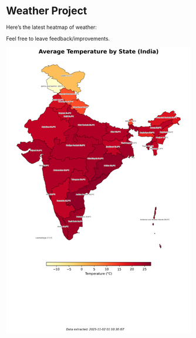 # Weather Project

Here’s the latest heatmap of weather:

Feel free to leave feedback/improvements.

![India Heatmap](docs/assets/india_heatmap.png?v=066231)
